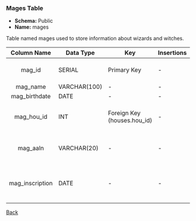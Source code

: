 ### Mages Table

- **Schema:** Public
- **Name:** mages

Table named mages used to store information about wizards and witches.

| Column Name | Data Type | Key | Insertions | Description |
| :---------: | --------- | --- | ---------- | ----------- |
| mag_id | SERIAL | Primary Key | - | Unique identifier for each mage. |
| mag_name | VARCHAR(100) | - | - | Full name |
| mag_birthdate | DATE | - | - | Date of birth |
| mag_hou_id | INT | Foreign Key (houses.hou_id) | - | Reference to the house the mage belongs to. |
| mag_aaln | VARCHAR(20) | - | - | Arcane Authorizacion Licence Number |
| mag_inscription | DATE | - | - | Date of inscription. Default value is set to the current date. |



[Back](/doc/Documentation.md)

